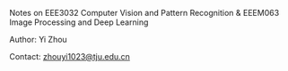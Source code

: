 Notes on EEE3032 Computer Vision and Pattern Recognition & EEEM063 Image Processing and Deep Learning

Author: Yi Zhou

Contact: zhouyi1023@tju.edu.cn